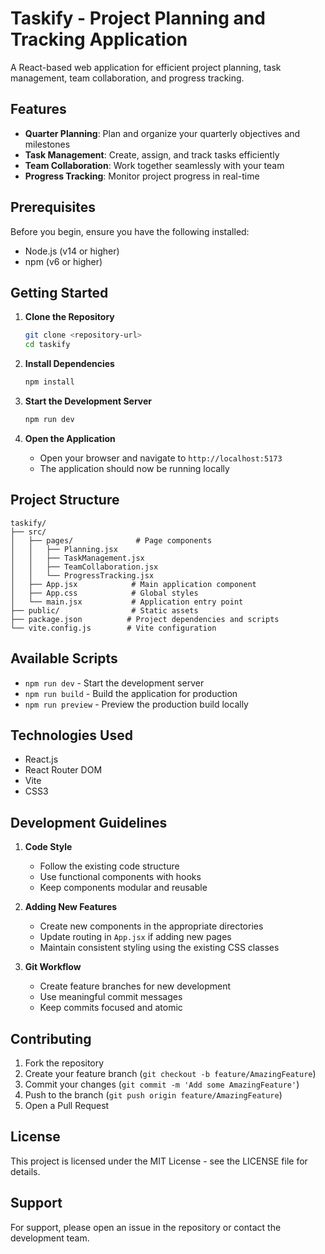 # Taskify - Project Planning and Tracking Application

A  React-based web application for efficient project planning, task management, team collaboration, and progress tracking.

## Features

- **Quarter Planning**: Plan and organize your quarterly objectives and milestones
- **Task Management**: Create, assign, and track tasks efficiently
- **Team Collaboration**: Work together seamlessly with your team
- **Progress Tracking**: Monitor project progress in real-time

## Prerequisites

Before you begin, ensure you have the following installed:
- Node.js (v14 or higher)
- npm (v6 or higher)

## Getting Started

1. **Clone the Repository**
   ```bash
   git clone <repository-url>
   cd taskify
   ```

2. **Install Dependencies**
   ```bash
   npm install
   ```

3. **Start the Development Server**
   ```bash
   npm run dev
   ```

4. **Open the Application**
   - Open your browser and navigate to `http://localhost:5173`
   - The application should now be running locally

## Project Structure

```
taskify/
├── src/
│   ├── pages/              # Page components
│   │   ├── Planning.jsx
│   │   ├── TaskManagement.jsx
│   │   ├── TeamCollaboration.jsx
│   │   └── ProgressTracking.jsx
│   ├── App.jsx            # Main application component
│   ├── App.css            # Global styles
│   └── main.jsx           # Application entry point
├── public/                # Static assets
├── package.json          # Project dependencies and scripts
└── vite.config.js        # Vite configuration
```

## Available Scripts

- `npm run dev` - Start the development server
- `npm run build` - Build the application for production
- `npm run preview` - Preview the production build locally

## Technologies Used

- React.js
- React Router DOM
- Vite
- CSS3

## Development Guidelines

1. **Code Style**
   - Follow the existing code structure
   - Use functional components with hooks
   - Keep components modular and reusable

2. **Adding New Features**
   - Create new components in the appropriate directories
   - Update routing in `App.jsx` if adding new pages
   - Maintain consistent styling using the existing CSS classes

3. **Git Workflow**
   - Create feature branches for new development
   - Use meaningful commit messages
   - Keep commits focused and atomic

## Contributing

1. Fork the repository
2. Create your feature branch (`git checkout -b feature/AmazingFeature`)
3. Commit your changes (`git commit -m 'Add some AmazingFeature'`)
4. Push to the branch (`git push origin feature/AmazingFeature`)
5. Open a Pull Request

## License

This project is licensed under the MIT License - see the LICENSE file for details.

## Support

For support, please open an issue in the repository or contact the development team.

